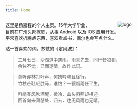 ```yaml
---
title: Home
---
```


[<img src="/images/0.jpg" style="max-width:15%;min-width:150px;float:right;display: block;" alt="logo"/> ](https://cheng.netlify.com/)
<!--
[<p style="float:right;display: block;" alt="logo"> 阅读是为了思想的自由 <br> 思想是为了精神的自由 <br> 精神的自由即灵魂的自由。
</p>](https://cheng.netlify.com/)
-->

这里是杨嘉程的个人主页。15年大学毕业，  
目前在广州久邦就职，从事 Android 以及 iOS 应用开发。  
平常喜欢折腾点东西，喜欢看点书，偶尔也会写点什么。

贴一首喜欢的词，苏轼的《定风波》：

> 三月七日，沙湖道中遇雨。雨具先去，同行皆狼狈，  
 余独不觉，已而遂晴，故作此词。

> 莫听穿林打叶声，何妨吟啸且徐行。   
竹杖芒鞋轻胜马，谁怕？一蓑烟雨任平生。  


> 料峭春风吹酒醒，微冷，山头斜照却相迎。  
回首向来萧瑟处，归去，也无风雨也无晴。

